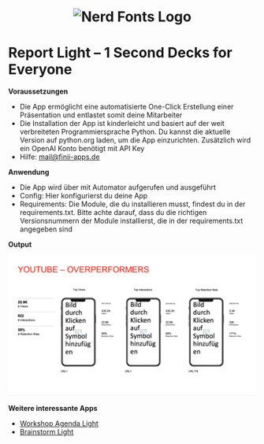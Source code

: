 <h1 align="center">
  <img src="https://www.finii-apps.de/img/finii_logo.png" width="150" alt="Nerd Fonts Logo" />
</h1>

# Report Light – 1 Second Decks for Everyone

**Voraussetzungen**
- Die App ermöglicht eine automatisierte One-Click Erstellung einer Präsentation und entlastet somit deine Mitarbeiter 
- Die Installation der App ist kinderleicht und basiert auf der weit verbreiteten Programmiersprache Python. Du kannst die aktuelle Version auf python.org laden, um die App einzurichten. Zusätzlich wird ein OpenAI Konto benötigt mit API Key
- Hilfe: mail@finii-apps.de

**Anwendung**
- Die App wird über mit Automator aufgerufen und ausgeführt
- Config: Hier konfigurierst du deine App
- Requirements: Die Module, die du installieren musst, findest du in der requirements.txt. Bitte achte darauf, dass du die richtigen Versionsnummern der Module installierst, die in der requirements.txt angegeben sind

**Output**

![- Bild fehlt -](https://github.com/FINII-Apps/one-second-decks-report-light/blob/main/screenshot.png?raw=true "Output of Script")

**Weitere interessante Apps**
- [Workshop Agenda Light](https://github.com/FINII-Apps/one-second-decks-workshop-light "Zur App")
- [Brainstorm Light](https://github.com/FINII-Apps/one-second-decks-brainstorm-light "Zur App")

 
